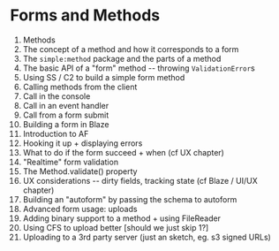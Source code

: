 # Forms and Methods

1. Methods
  1. The concept of a method and how it corresponds to a form
  2. The `simple:method` package and the parts of a method
  3. The basic API of a "form" method -- throwing `ValidationError`s
  4. Using SS / C2 to build a simple form method
2. Calling methods from the client
  1. Call in the console
  2. Call in an event handler
  3. Call from a form submit
3. Building a form in Blaze
  1. Introduction to AF
  2. Hooking it up + displaying errors
  3. What to do if the form succeed + when (cf UX chapter)
4. "Realtime" form validation
  1. The Method.validate() property
  2. UX considerations -- dirty fields, tracking state (cf Blaze / UI/UX chapter)
5. Building an "autoform" by passing the schema to autoform
6. Advanced form usage: uploads
  1. Adding binary support to a method + using FileReader
  2. Using CFS to upload better [should we just skip 1?]
  3. Uploading to a 3rd party server (just an sketch, eg. s3 signed URLs)